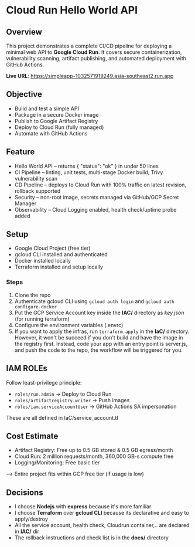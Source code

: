 # Cloud Run Hello World API

## Overview
This project demonstrates a complete CI/CD pipeline for deploying a minimal web API to **Google Cloud Run**.
It covers secure containerization, vulnerability scanning, artifact publishing, and automated deployment with GitHub Actions.

**Live URL**: https://simpleapp-1032571919249.asia-southeast2.run.app

## Objective
* Build and test a simple API
* Package in a secure Docker image
* Publish to Google Artifact Registry
* Deploy to Cloud Run (fully managed)
* Automate with GitHub Actions

## Feature
* Hello World API – returns { "status": "ok" } in under 50 lines
* CI Pipeline – linting, unit tests, multi-stage Docker build, Trivy vulnerability scan
* CD Pipeline – deploys to Cloud Run with 100% traffic on latest revision, rollback supported
* Security – non-root image, secrets managed via GitHub/GCP Secret Manager
* Observability – Cloud Logging enabled, health check/uptime probe added

## Setup
* Google Cloud Project (free tier)
* gcloud CLI installed and authenticated
* Docker installed locally
* Terraform installed and setup locally

### Steps
1. Clone the repo
2. Authenticate gcloud CLI using `gcloud auth login` and `gcloud auth configure-docker`
3. Put the GCP Service Account key inside the **IAC/** directory as *key.json* (for running terraform)
4. Configure the environment variables (.envrc)
5. If you want to apply the infras, run `terraform apply` in the **IaC/** directory. However, it won't be succeed if you don't build and have the image in the registry first. Instead, code your app with an entry point is server.js, and push the code to the repo, the workflow will be triggered for you.

## IAM ROLEs
Follow least-privilege principle:
* `roles/run.admin` → Deploy to Cloud Run
* `roles/artifactregistry.writer` → Push images
* `roles/iam.serviceAccountUser` → GitHub Actions SA impersonation

These are all defined in IaC/service_account.tf

## Cost Estimate
* Artifact Registry: Free up to 0.5 GB stored & 0.5 GB egress/month
* Cloud Run: 2 million requests/month, 360,000 GB-s compute free
* Logging/Monitoring: Free basic tier
 
--> Entire project fits within GCP free tier (if usage is low)

## Decisions
- I choose **Nodejs** with **express** because it's more familiar
- I choose **Terraform** over **gcloud CLI** because its declarative and easy to apply/destroy
- All the service account, health check, Cloudrun container,.. are declared in **IAC/** dir
- The rollback instructions and check list is in the **docs/** directory

